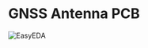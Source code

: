 # GNSS Antenna PCB

![EasyEDA](https://github.com/Nanich87/gnss-antenna-pcb/blob/main/easyeda.png "REasyEDA")
